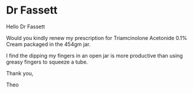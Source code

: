 # Dr Fassett

Hello Dr Fassett

Would you kindly renew my prescription for Triamcinolone Acetonide 0.1% Cream packaged in the 454gm jar.

I find the dipping my fingers in an open jar is more productive than using greasy fingers to squeeze a tube.

Thank you,

Theo

